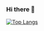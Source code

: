 ### Hi there 👋

[![Top Langs](https://github-readme-stats.vercel.app/api/top-langs/?username=kangdongmandoo&layout=compact)](https://github.com/kangdongmandoo/github-readme-stats)
